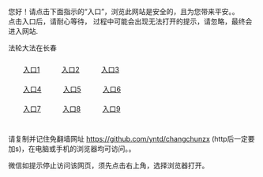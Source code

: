 您好！请点击下面指示的“入口”，浏览此网站是安全的，且为您带来平安。。 <br/>
点击入口后，请耐心等待， 过程中可能会出现无法打开的提示，请忽略，最终会进入网站. </br>

法轮大法在长春<br/>
<div style="padding:10px"><a style="margin:20px" target="_blank" href="https://d39haioy6q43yd.cloudfront.net/2Qpsp?tbpiexe" id="ccLink1" rel="nofollow">入口1</a> <a target="_blank" style="margin:20px" href="https://d2kvr3eak7q1s7.cloudfront.net/2Qpsp?geiqnnvv" id="ccLink2" rel="nofollow">入口2</a> <a style="margin:20px" target="_blank" href="https://d2zirn0cjqrhd4.cloudfront.net/2Qpsp?ywqxqh" id="ccLink3" rel="nofollow">入口3</a></div>

<div style="padding:10px" ><a style="margin:20px" target="_blank" href="https://d39haioy6q43yd.cloudfront.net/2Qpsp?tbpiexe" id="ccLink4" rel="nofollow">入口4</a> <a style="margin:20px" href="https://d2kvr3eak7q1s7.cloudfront.net/2Qpsp?geiqnnvv" target="_blank" id="ccLink5" rel="nofollow">入口5</a> <a style="margin:20px" href="https://d2zirn0cjqrhd4.cloudfront.net/2Qpsp?ywqxqh" target="_blank" id="ccLink6" rel="nofollow">入口6</a></div>

<div style="padding:10px"><a style="margin:20px" target="_blank" href="https://d39haioy6q43yd.cloudfront.net/2Qpsp?tbpiexe" id="ccLink7" rel="nofollow">入口7</a> <a style="margin:20px" href="https://d2kvr3eak7q1s7.cloudfront.net/2Qpsp?geiqnnvv" target="_blank" id="ccLink8" rel="nofollow">入口8</a> <a style="margin:20px" target="_blank" href="https://d2zirn0cjqrhd4.cloudfront.net/2Qpsp?ywqxqh" id="ccLink9" rel="nofollow">入口9</a></div>

<br/>



请复制并记住免翻墙网址 https://github.com/yntd/changchunzx (http后一定要加s)，在电脑或手机的浏览器均可访问。。<br/>

微信如提示停止访问该网页，须先点击右上角，选择浏览器打开。
